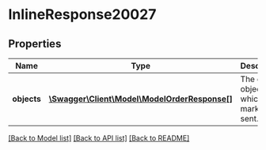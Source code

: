 # InlineResponse20027

## Properties
Name | Type | Description | Notes
------------ | ------------- | ------------- | -------------
**objects** | [**\Swagger\Client\Model\ModelOrderResponse[]**](ModelOrderResponse.md) | The order object which was marked as sent. | [optional] 

[[Back to Model list]](../../README.md#documentation-for-models) [[Back to API list]](../../README.md#documentation-for-api-endpoints) [[Back to README]](../../README.md)

